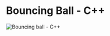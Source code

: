 # Bouncing Ball - C++


![Bouncing ball - C++](https://github.com/user-attachments/assets/dacf36d4-b1ba-419e-80c5-7d9ceec88108)

